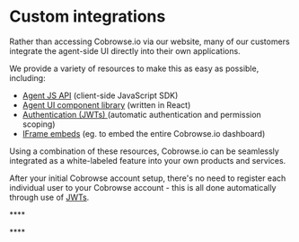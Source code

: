 # Custom integrations

Rather than accessing Cobrowse.io via our website, many of our customers integrate the agent-side UI directly into their own applications. 

We provide a variety of resources to make this as easy as possible, including:

* [Agent JS API](agent-sdk.md) \(client-side JavaScript SDK\)
* [Agent UI component library](agent-sdk.md) \(written in React\)
* [Authentication \(JWTs\) ](json-web-tokens-jwts.md) \(automatic authentication and permission scoping\)
* [IFrame embeds](custom-iframe-embeds.md) \(eg. to embed the entire Cobrowse.io dashboard\)

Using a combination of these resources, Cobrowse.io can be seamlessly integrated as a white-labeled feature into your own products and services. 

After your initial Cobrowse account setup, there's no need to register each individual user to your Cobrowse account - this is all done automatically through use of [JWTs](json-web-tokens-jwts.md).

\*\*\*\*



\*\*\*\*




